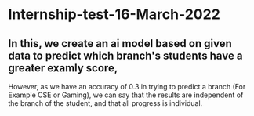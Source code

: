# Internship-test-16-March-2022
## In this, we create an ai model based on given data to predict which branch's students have a greater examly score, 

However, as we have an accuracy of 0.3 in trying to predict a branch (For Example CSE or Gaming), we can say that the results are independent of the branch of the student, and that all progress is individual. 
